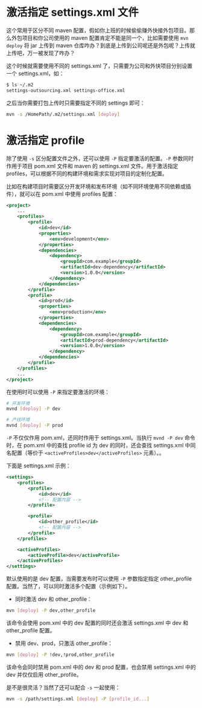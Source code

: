 # 激活指定 settings.xml 文件

这个常用于区分不同 maven 配置，假如你上班的时候偷偷赚外快接外包项目。那么外包项目和你公司使用的 maven 配置肯定不能是同一个，比如需要使用 `mvn deploy` 将 jar 上传到 maven 仓库咋办？到底是上传到公司呢还是外包呢？上传就上传吧，万一被发现了咋办？

这个时候就需要使用不同的 settings.xml 了，只需要为公司和外快项目分别设置一个 settings.xml，如：

```bash
$ ls ~/.m2
settings-outsourcing.xml settings-office.xml
```

之后当你需要打包上传时只需要指定不同的 settings 即可：

```bash
mvn -s /HomePath/.m2/settings.xml [deploy]
```

# 激活指定 profile

除了使用 `-s` 区分配置文件之外，还可以使用 `-P` 指定要激活的配置。`-P` 参数同时作用于项目 pom.xml 文件和 maven 的 settings.xml 文件。用于激活指定 profiles，可以根据不同的构建环境和需求实现对项目的定制化配置。

比如在构建项目时需要区分开发环境和发布环境（如不同环境使用不同依赖或插件），就可以在 pom.xml 中使用 profiles 配置：

```xml
<project>
    ...
    <profiles>
        <profile>
            <id>dev</id>
            <properties>
                <env>development</env>
            </properties>
            <dependencies>
                <dependency>
                    <groupId>com.example</groupId>
                    <artifactId>dev-dependency</artifactId>
                    <version>1.0.0</version>
                </dependency>
            </dependencies>
        </profile>
        <profile>
            <id>prod</id>
            <properties>
                <env>production</env>
            </properties>
            <dependencies>
                <dependency>
                    <groupId>com.example</groupId>
                    <artifactId>prod-dependency</artifactId>
                    <version>1.0.0</version>
                </dependency>
            </dependencies>
        </profile>
    </profiles>
    ...
</project>
```

在使用时可以使用 `-P` 来指定要激活的环境：

```bash
# 开发环境
mvnd [deploy] -P dev

# 产线环境
mvnd [deploy] -P prod
```

`-P` 不仅仅作用 pom.xml，还同时作用于 settings.xml。当执行 `mvnd -P dev` 命令时，在 pom.xml 中的查找 profile id 为 dev 的同时，还会查找 settings.xml 中同名配置（等价于 `<activeProfiles>dev</activeProfiles>` 元素）。。

下面是 settings.xml 示例：

```xml
<settings>
    <profiles>
        <profile>
            <id>dev</id>
            <!-- 配置内容 -->
        </profile>

        <profile>
            <id>other_profile</id>
            <!-- 配置内容 -->
        </profile>
    </profiles>

    <activeProfiles>
        <activeProfile>dev</activeProfile>
    </activeProfiles>
</settings>
```

默认使用的是 dev 配置，当需要发布时可以使用 `-P` 参数指定指定 other_profile 配置。当然了，可以同时激活多个配置（示例如下）。

- 同时激活 dev 和 other_profile：

```bash
mvn [deploy] -P dev,other_profile
```

该命令会使用 pom.xml 中的 dev 配置的同时还会激活 settings.xml 中 dev 和 other_profile 配置。

- 禁用 dev、prod，只激活 other_profile：

```bash
mvn [deploy] -P !dev,!prod,other_profile
```

该命令会同时禁用 pom.xml 中的 dev 和 prod 配置，也会禁用 settings.xml 中的 dev 并仅仅启用 other_profile。

是不是很灵活？当然了还可以配合 `-s` 一起使用：

```bash
mvn -s /path/settings.xml [deploy] -P [profile_id...]
```


